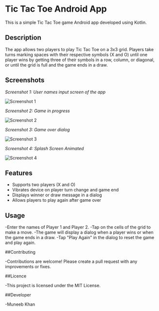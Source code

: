# Tic Tac Toe Android App

This is a simple Tic Tac Toe game Android app developed using Kotlin.

## Description

The app allows two players to play Tic Tac Toe on a 3x3 grid. Players take turns marking spaces with their respective symbols (X and O) until one player wins by getting three of their symbols in a row, column, or diagonal, or until the grid is full and the game ends in a draw.

## Screenshots

*Screenshot 1: User names input screen of the app*

![Screenshot 1](images/User_Nmes.jpg)


*Screenshot 2: Game in progress*

![Screenshot 2](images/Main_Game.jpg)


*Screenshot 3: Game over dialog*

![Screenshot 3](images/Alert_box.jpg)


*Screenshot 4: Splash Screen Animated*

![Screenshot 4](images/Splash_Screen.jpg)

## Features

- Supports two players (X and O)
- Vibrates device on player turn change and game end
- Displays winner or draw message in a dialog
- Allows players to play again after game over

## Usage

-Enter the names of Player 1 and Player 2.
-Tap on the cells of the grid to make a move.
-The game will display a dialog when a player wins or when the game ends in a draw.
-Tap "Play Again" in the dialog to reset the game and play again.

##Contributing

-Contributions are welcome! Please create a pull request with any improvements or fixes.

##Licence

-This project is licensed under the MIT License.

##Developer

-Muneeb Khan
